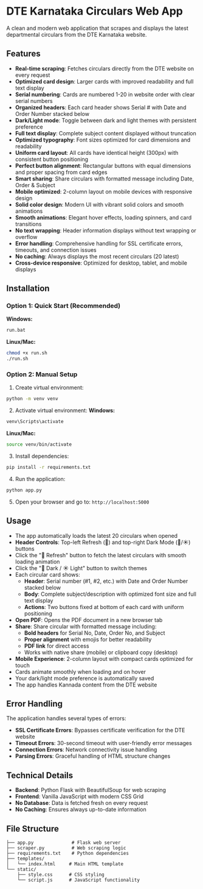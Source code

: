 # DTE Karnataka Circulars Web App

A clean and modern web application that scrapes and displays the latest departmental circulars from the DTE Karnataka website.

## Features

- **Real-time scraping**: Fetches circulars directly from the DTE website on every request
- **Optimized card design**: Larger cards with improved readability and full text display
- **Serial numbering**: Cards are numbered 1-20 in website order with clear serial numbers
- **Organized headers**: Each card header shows Serial # with Date and Order Number stacked below
- **Dark/Light mode**: Toggle between dark and light themes with persistent preference
- **Full text display**: Complete subject content displayed without truncation
- **Optimized typography**: Font sizes optimized for card dimensions and readability
- **Uniform card layout**: All cards have identical height (300px) with consistent button positioning
- **Perfect button alignment**: Rectangular buttons with equal dimensions and proper spacing from card edges
- **Smart sharing**: Share circulars with formatted message including Date, Order & Subject
- **Mobile optimized**: 2-column layout on mobile devices with responsive design
- **Solid color design**: Modern UI with vibrant solid colors and smooth animations
- **Smooth animations**: Elegant hover effects, loading spinners, and card transitions
- **No text wrapping**: Header information displays without text wrapping or overflow
- **Error handling**: Comprehensive handling for SSL certificate errors, timeouts, and connection issues
- **No caching**: Always displays the most recent circulars (20 latest)
- **Cross-device responsive**: Optimized for desktop, tablet, and mobile displays

## Installation

### Option 1: Quick Start (Recommended)
**Windows:**
```bash
run.bat
```

**Linux/Mac:**
```bash
chmod +x run.sh
./run.sh
```

### Option 2: Manual Setup
1. Create virtual environment:
```bash
python -m venv venv
```

2. Activate virtual environment:
**Windows:**
```bash
venv\Scripts\activate
```
**Linux/Mac:**
```bash
source venv/bin/activate
```

3. Install dependencies:
```bash
pip install -r requirements.txt
```

4. Run the application:
```bash
python app.py
```

5. Open your browser and go to: `http://localhost:5000`

## Usage

- The app automatically loads the latest 20 circulars when opened
- **Header Controls**: Top-left Refresh (🔄) and top-right Dark Mode (🌙/☀️) buttons
- Click the "🔄 Refresh" button to fetch the latest circulars with smooth loading animation
- Click the "🌙 Dark / ☀️ Light" button to switch themes
- Each circular card shows:
  - **Header**: Serial number (#1, #2, etc.) with Date and Order Number stacked below
  - **Body**: Complete subject/description with optimized font size and full text display
  - **Actions**: Two buttons fixed at bottom of each card with uniform positioning
- **Open PDF**: Opens the PDF document in a new browser tab
- **Share**: Share circular with formatted message including:
  - **Bold headers** for Serial No, Date, Order No, and Subject
  - **Proper alignment** with emojis for better readability
  - **PDF link** for direct access
  - Works with native share (mobile) or clipboard copy (desktop)
- **Mobile Experience**: 2-column layout with compact cards optimized for touch
- Cards animate smoothly when loading and on hover
- Your dark/light mode preference is automatically saved
- The app handles Kannada content from the DTE website

## Error Handling

The application handles several types of errors:

- **SSL Certificate Errors**: Bypasses certificate verification for the DTE website
- **Timeout Errors**: 30-second timeout with user-friendly error messages
- **Connection Errors**: Network connectivity issue handling
- **Parsing Errors**: Graceful handling of HTML structure changes

## Technical Details

- **Backend**: Python Flask with BeautifulSoup for web scraping
- **Frontend**: Vanilla JavaScript with modern CSS Grid
- **No Database**: Data is fetched fresh on every request
- **No Caching**: Ensures always up-to-date information

## File Structure

```
├── app.py              # Flask web server
├── scraper.py          # Web scraping logic
├── requirements.txt    # Python dependencies
├── templates/
│   └── index.html     # Main HTML template
└── static/
    ├── style.css      # CSS styling
    └── script.js      # JavaScript functionality
```